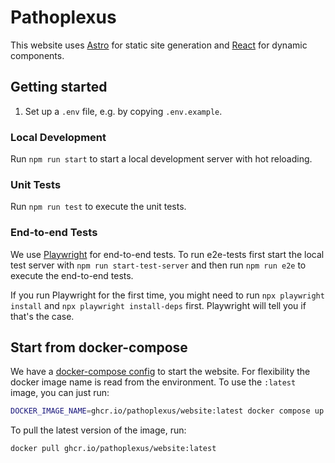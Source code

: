 # Pathoplexus

This website uses [Astro](https://astro.build/) for static site generation and
[React](https://react.dev/) for dynamic components.

## Getting started
1. Set up a `.env` file, e.g. by copying `.env.example`.

### Local Development
Run `npm run start` to start a local development server with hot reloading.

### Unit Tests
Run `npm run test` to execute the unit tests.

### End-to-end Tests
We use [Playwright](https://playwright.dev/) for end-to-end tests.
To run e2e-tests first start the local test server with `npm run start-test-server` and then run `npm run e2e` to execute the end-to-end tests.

If you run Playwright for the first time, you might need to run `npx playwright install`
and `npx playwright install-deps` first. Playwright will tell you if that's the case.

## Start from docker-compose

We have a [docker-compose config](./docker-compose.yml) to start the website. For flexibility the docker image name is read from the environment. To use the `:latest` image, you can just run:

```bash 
DOCKER_IMAGE_NAME=ghcr.io/pathoplexus/website:latest docker compose up
```

To pull the latest version of the image, run:

```bash 
docker pull ghcr.io/pathoplexus/website:latest
```

